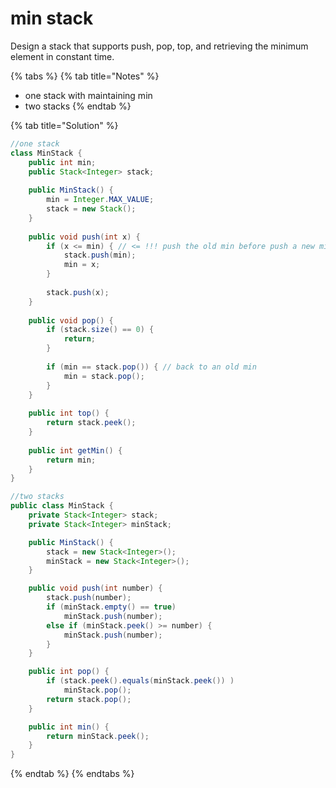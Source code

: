 # min stack

Design a stack that supports push, pop, top, and retrieving the minimum element in constant time.

{% tabs %}
{% tab title="Notes" %}
* one stack with maintaining min 
* two stacks
{% endtab %}

{% tab title="Solution" %}
```java
//one stack
class MinStack {
    public int min;
    public Stack<Integer> stack;
    
    public MinStack() {
        min = Integer.MAX_VALUE;
        stack = new Stack();
    }
    
    public void push(int x) {
        if (x <= min) { // <= !!! push the old min before push a new min
            stack.push(min);
            min = x;
        }
        
        stack.push(x);
    }
    
    public void pop() {
        if (stack.size() == 0) {
            return;
        }
        
        if (min == stack.pop()) { // back to an old min
            min = stack.pop();
        }
    }
    
    public int top() {
        return stack.peek();
    }
    
    public int getMin() {
        return min;
    }
}

//two stacks
public class MinStack {
    private Stack<Integer> stack;
    private Stack<Integer> minStack;

    public MinStack() {
        stack = new Stack<Integer>();
        minStack = new Stack<Integer>();
    }

    public void push(int number) {
        stack.push(number);
        if (minStack.empty() == true)
            minStack.push(number);
        else if (minStack.peek() >= number) {
            minStack.push(number);
        }
    }

    public int pop() {
        if (stack.peek().equals(minStack.peek()) ) 
            minStack.pop();
        return stack.pop();
    }

    public int min() {
        return minStack.peek();
    }
}
```
{% endtab %}
{% endtabs %}

